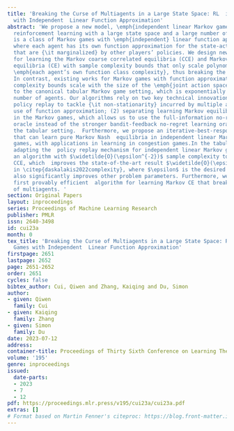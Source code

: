 ```yaml
---
title: 'Breaking the Curse of Multiagents in a Large State Space: RL  in Markov Games
  with Independent  Linear Function Approximation'
abstract: 'We propose a new model, \emph{independent linear Markov game}, for multi-agent
  reinforcement learning with a large state space and a large number of agents.This
  is a class of Markov games with \emph{independent} linear function approximation,
  where each agent has its own function approximation for the state-action value functions
  that are {\it marginalized} by other players’ policies. We design new algorithms
  for learning the Markov coarse correlated equilibria (CCE) and Markov correlated
  equilibria (CE) with sample complexity bounds that only scale polynomially with
  \emph{each agent’s own function class complexity}, thus breaking the curse of multiagents.
  In contrast, existing works for Markov games with function approximation have sample
  complexity bounds scale with the size of the \emph{joint action space} when specialized
  to the canonical tabular Markov game setting, which is exponentially large in the
  number of agents. Our algorithms rely on two key technical innovations:  (1) utilizing
  policy replay to tackle {\it non-stationarity} incurred by multiple agents and the
  use of function approximation; (2) separating learning Markov equilibria and exploration
  in the Markov games, which allows us to use the full-information no-regret learning
  oracle instead of the stronger bandit-feedback no-regret learning oracle used in
  the tabular setting.  Furthermore, we propose an iterative-best-response type algorithm
  that can learn pure Markov Nash  equilibria in independent linear Markov potential
  games, with applications in learning in congestion games.In the tabular case, by
  adapting the  policy replay mechanism for independent linear Markov games, we propose
  an algorithm with $\widetilde{O}(\epsilon^{-2})$ sample complexity to learn Markov
  CCE, which  improves the state-of-the-art result $\widetilde{O}(\epsilon^{-3})$
  in \citep{daskalakis2022complexity}, where $\epsilon$ is the desired accuracy, and
  also significantly improves other problem parameters. Furthermore, we design  the
  first provably efficient  algorithm for learning Markov CE that breaks the curse
  of multiagents. '
section: Original Papers
layout: inproceedings
series: Proceedings of Machine Learning Research
publisher: PMLR
issn: 2640-3498
id: cui23a
month: 0
tex_title: 'Breaking the Curse of Multiagents in a Large State Space: RL  in Markov
  Games with Independent  Linear Function Approximation'
firstpage: 2651
lastpage: 2652
page: 2651-2652
order: 2651
cycles: false
bibtex_author: Cui, Qiwen and Zhang, Kaiqing and Du, Simon
author:
- given: Qiwen
  family: Cui
- given: Kaiqing
  family: Zhang
- given: Simon
  family: Du
date: 2023-07-12
address: 
container-title: Proceedings of Thirty Sixth Conference on Learning Theory
volume: '195'
genre: inproceedings
issued:
  date-parts:
  - 2023
  - 7
  - 12
pdf: https://proceedings.mlr.press/v195/cui23a/cui23a.pdf
extras: []
# Format based on Martin Fenner's citeproc: https://blog.front-matter.io/posts/citeproc-yaml-for-bibliographies/
---
```

